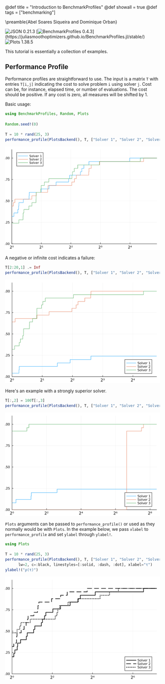 @def title = "Introduction to BenchmarkProfiles"
@def showall = true
@def tags = ["benchmarking"]

\preamble{Abel Soares Siqueira and Dominique Orban}


![JSON 0.21.3](https://img.shields.io/badge/JSON-0.21.3-000?style=flat-square&labelColor=fff")
[![BenchmarkProfiles 0.4.3](https://img.shields.io/badge/BenchmarkProfiles-0.4.3-006400?style=flat-square&labelColor=389826")](https://juliasmoothoptimizers.github.io/BenchmarkProfiles.jl/stable/)
![Plots 1.38.5](https://img.shields.io/badge/Plots-1.38.5-000?style=flat-square&labelColor=fff")



This tutorial is essentially a collection of examples.

## Performance Profile

Performance profiles are straightforward to use. The input is a matrix `T` with entries `T[i,j]` indicating the cost to solve problem `i` using solver `j`. Cost can be, for instance, elapsed time, or number of evaluations. The cost should be positive. If any cost is zero, all measures will be shifted by 1.

Basic usage:

```julia
using BenchmarkProfiles, Random, Plots

Random.seed!(0)

T = 10 * rand(25, 3)
performance_profile(PlotsBackend(), T, ["Solver 1", "Solver 2", "Solver 3"])
```

![](figures/index_1_1.png)



A negative or infinite cost indicates a failure:

```julia
T[2:20,1] .= Inf
performance_profile(PlotsBackend(), T, ["Solver 1", "Solver 2", "Solver 3"])
```

![](figures/index_2_1.png)



Here's an example with a strongly superior solver.

```julia
T[:,2] = 100T[:,3]
performance_profile(PlotsBackend(), T, ["Solver 1", "Solver 2", "Solver 3"])
```

![](figures/index_3_1.png)



`Plots` arguments can be passed to `performance_profile()` or used as they normally would be with `Plots`.
In the example below, we pass `xlabel` to `performance_profile` and set `ylabel` through `ylabel!`.

```julia
using Plots

T = 10 * rand(25, 3)
performance_profile(PlotsBackend(), T, ["Solver 1", "Solver 2", "Solver 3"],
      lw=2, c=:black, linestyles=[:solid, :dash, :dot], xlabel="τ")
ylabel!("ρ(τ)")
```

![](figures/index_4_1.png)
